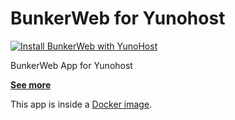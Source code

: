 BunkerWeb for Yunohost
==========

[![Install BunkerWeb with YunoHost](https://install-app.yunohost.org/install-with-yunohost.png)](https://install-app.yunohost.org/?app=bunkerweb)

BunkerWeb App for Yunohost

**[See more]()**


This app is inside a [Docker image](https://hub.docker.com/layers/bunkerity/bunkerweb/1.5.2/images/sha256-ccd7908c8105a7c516c643570b6b9bab3a850388338b9b71188de7dfa28bd668?context=explore).

